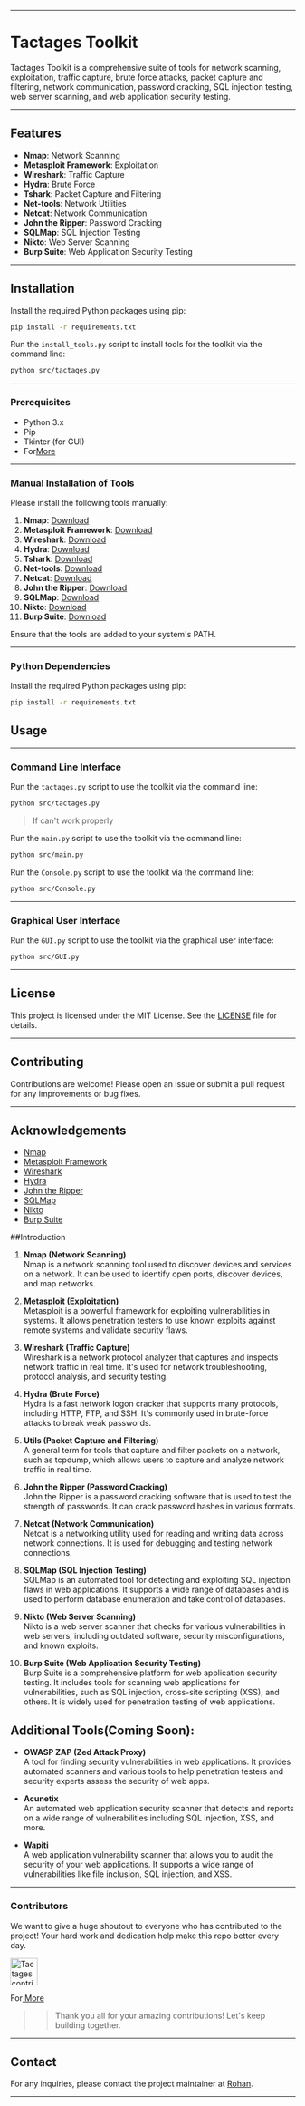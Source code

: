 
---
# Tactages Toolkit

Tactages Toolkit is a comprehensive suite of tools for network scanning, exploitation, traffic capture, brute force attacks, packet capture and filtering, network communication, password cracking, SQL injection testing, web server scanning, and web application security testing.

---
## Features

- **Nmap**: Network Scanning
- **Metasploit Framework**: Exploitation
- **Wireshark**: Traffic Capture
- **Hydra**: Brute Force
- **Tshark**: Packet Capture and Filtering
- **Net-tools**: Network Utilities
- **Netcat**: Network Communication
- **John the Ripper**: Password Cracking
- **SQLMap**: SQL Injection Testing
- **Nikto**: Web Server Scanning
- **Burp Suite**: Web Application Security Testing

---

## Installation

Install the required Python packages using pip:

```bash
pip install -r requirements.txt
```
Run the `install_tools.py` script to install tools for the toolkit via the command line:

```bash
python src/tactages.py
```

---

### Prerequisites

- Python 3.x
- Pip
- Tkinter (for GUI)
- For[More](requirements.txt)

---

### Manual Installation of Tools

Please install the following tools manually:

1. **Nmap**: [Download](https://nmap.org/download.html)
2. **Metasploit Framework**: [Download](https://docs.metasploit.com/docs/using-metasploit/getting-started/nightly-installers.html)
3. **Wireshark**: [Download](https://www.wireshark.org/download.html)
4. **Hydra**: [Download](https://github.com/vanhauser-thc/thc-hydra)
5. **Tshark**: [Download](https://www.wireshark.org/download.html)
6. **Net-tools**: [Download](https://sourceforge.net/projects/net-tools/)
7. **Netcat**: [Download](https://eternallybored.org/misc/netcat/)
8. **John the Ripper**: [Download](https://www.openwall.com/john/)
9. **SQLMap**: [Download](https://sqlmap.org/)
10. **Nikto**: [Download](https://cirt.net/Nikto2)
11. **Burp Suite**: [Download](https://portswigger.net/burp/communitydownload)

Ensure that the tools are added to your system's PATH.

---

### Python Dependencies

Install the required Python packages using pip:

```bash
pip install -r requirements.txt
```

## Usage

---

### Command Line Interface

Run the `tactages.py` script to use the toolkit via the command line:

```bash
python src/tactages.py
```
>If can't work properly

Run the `main.py` script to use the toolkit via the command line:

```bash
python src/main.py
```


Run the `Console.py` script to use the toolkit via the command line:

```bash
python src/Console.py
``` 

---

### Graphical User Interface

Run the `GUI.py` script to use the toolkit via the graphical user interface:

```bash
python src/GUI.py
```

---
## License

This project is licensed under the MIT License. See the [LICENSE](LICENSE) file for details.

---
## Contributing

Contributions are welcome! Please open an issue or submit a pull request for any improvements or bug fixes.

---

## Acknowledgements

- [Nmap](https://nmap.org/)
- [Metasploit Framework](https://www.metasploit.com/)
- [Wireshark](https://www.wireshark.org/)
- [Hydra](https://github.com/vanhauser-thc/thc-hydra)
- [John the Ripper](https://www.openwall.com/john/)
- [SQLMap](https://sqlmap.org/)
- [Nikto](https://cirt.net/Nikto2)
- [Burp Suite](https://portswigger.net/burp)

##Introduction

1. **Nmap (Network Scanning)**  
   Nmap is a network scanning tool used to discover devices and services on a network. It can be used to identify open ports, discover devices, and map networks.

2. **Metasploit (Exploitation)**  
   Metasploit is a powerful framework for exploiting vulnerabilities in systems. It allows penetration testers to use known exploits against remote systems and validate security flaws.

3. **Wireshark (Traffic Capture)**  
   Wireshark is a network protocol analyzer that captures and inspects network traffic in real time. It's used for network troubleshooting, protocol analysis, and security testing.

4. **Hydra (Brute Force)**  
   Hydra is a fast network logon cracker that supports many protocols, including HTTP, FTP, and SSH. It's commonly used in brute-force attacks to break weak passwords.

5. **Utils (Packet Capture and Filtering)**  
   A general term for tools that capture and filter packets on a network, such as tcpdump, which allows users to capture and analyze network traffic in real time.

6. **John the Ripper (Password Cracking)**  
   John the Ripper is a password cracking software that is used to test the strength of passwords. It can crack password hashes in various formats.

7. **Netcat (Network Communication)**  
   Netcat is a networking utility used for reading and writing data across network connections. It is used for debugging and testing network connections.

8. **SQLMap (SQL Injection Testing)**  
   SQLMap is an automated tool for detecting and exploiting SQL injection flaws in web applications. It supports a wide range of databases and is used to perform database enumeration and take control of databases.

9. **Nikto (Web Server Scanning)**  
   Nikto is a web server scanner that checks for various vulnerabilities in web servers, including outdated software, security misconfigurations, and known exploits.

10. **Burp Suite (Web Application Security Testing)**  
    Burp Suite is a comprehensive platform for web application security testing. It includes tools for scanning web applications for vulnerabilities, such as SQL injection, cross-site scripting (XSS), and others. It is widely used for penetration testing of web applications.

## Additional Tools(Coming Soon):
- **OWASP ZAP (Zed Attack Proxy)**  
  A tool for finding security vulnerabilities in web applications. It provides automated scanners and various tools to help penetration testers and security experts assess the security of web apps.

- **Acunetix**  
  An automated web application security scanner that detects and reports on a wide range of vulnerabilities including SQL injection, XSS, and more.

- **Wapiti**  
  A web application vulnerability scanner that allows you to audit the security of your web applications. It supports a wide range of vulnerabilities like file inclusion, SQL injection, and XSS.


---

### Contributors

We want to give a huge shoutout to everyone who has contributed to the project!  Your hard work and dedication help
make this repo better every day. 

<a href="https://github.com/RohanCyberOpsOps/Tactages/graphs/contributors">
  <img alt="Tactages contributors" height='48' src="https://contrib.rocks/image?repo=RohanCyberOps/Tactages&columns=24" />
</a>
</br>

For[ More](CONTRIBUTERS.md)

>> Thank you all for your amazing contributions! Let's keep building together. 

---

## Contact

For any inquiries, please contact the project maintainer at [Rohan](mailto:rohannaagar666@outlook.com).

---
